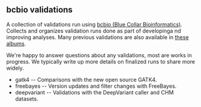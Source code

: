 ## bcbio validations

A collection of validations run using [bcbio (Blue Collar Bioinformatics)](
http://bcb.io/). Collects and organizes validation runs done as part of
developinga nd improving analyses. Many previous validations are also available
in [these albums](https://chapmanb.imgur.com/).

We're happy to answer questions about any validations, most are works in
progress. We typically write up more details on finalized runs to share more
widely.

- gatk4 -- Comparisons with the new open source GATK4.
- freebayes -- Version updates and filter changes with FreeBayes.
- deepvariant -- Validations with the DeepVariant caller and CHM datasets.
